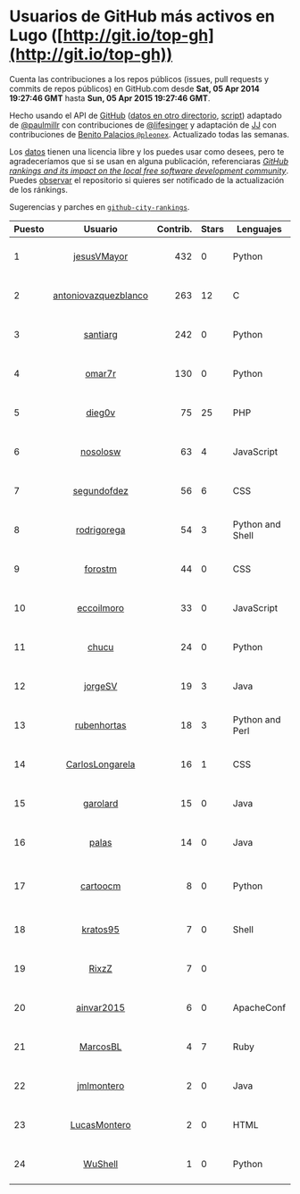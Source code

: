 # Usuarios de GitHub más activos en Lugo ([http://git.io/top-gh](http://git.io/top-gh))



  Cuenta las contribuciones a los repos públicos (issues, pull requests y commits de repos públicos) en GitHub.com desde  **Sat, 05 Apr 2014 19:27:46 GMT** hasta **Sun, 05 Apr 2015 19:27:46 GMT**.

  Hecho usando el API de [GitHub](http://github.com) ([datos en otro directorio](https://github.com/JJ/top-github-users-data/tree/master/data), [script](https://github.com/JJ/top-github-users)) adaptado de [@paulmillr](https://github.com/paulmillr) con contribuciones de [@lifesinger](https://github.com/lifesinger) y adaptación de [JJ](http://jj.github.io) con contribuciones de [Benito Palacios `@pleonex`](http://github.com/pleonex). Actualizado todas las semanas.

  Los [datos](https://github.com/JJ/top-github-users-data/tree/master/data) tienen una licencia libre y los puedes usar como desees, pero te agradeceríamos que si se usan en alguna publicación, referenciaras [*GitHub rankings and its impact on the local free software development community*](https://thewinnower.com/papers/github-rankings-and-its-impact-on-the-local-free-software-development-community). Puedes [observar](https://github.com/JJ/top-github-users-data/subscription) el repositorio si quieres ser notificado de la actualización de los ránkings. 

  Sugerencias y parches en [`github-city-rankings`](http://github.com/JJ/github-city-rankings). 


| Puesto   |  Usuario  |Contrib.| Stars | Lenguajes   |      Lugar      |  Avatar  |
|----------|:---------:|-------:|-------|-------------|:---------------:|----------|
| 1 | [jesusVMayor](https://github.com/jesusVMayor) | 432 | 0 | Python | Lugo | <img src='https://avatars1.githubusercontent.com/u/5393537?v=3&s=64' width='64' height='64' title='Jesús Ventosinos Mayor'> |
| 2 | [antoniovazquezblanco](https://github.com/antoniovazquezblanco) | 263 | 12 | C | Chantada, Lugo, Spain | <img src='https://avatars2.githubusercontent.com/u/304193?v=3&s=64' width='64' height='64' title='Antonio Vazquez'> |
| 3 | [santiarg](https://github.com/santiarg) | 242 | 0 | Python | Lugo, Spain | <img src='https://avatars2.githubusercontent.com/u/7600476?v=3&s=64' width='64' height='64' title='Santi Argüeso'> |
| 4 | [omar7r](https://github.com/omar7r) | 130 | 0 | Python | Lugo, Spain | <img src='https://avatars1.githubusercontent.com/u/637695?v=3&s=64' width='64' height='64' title='omar7r'> |
| 5 | [dieg0v](https://github.com/dieg0v) | 75 | 25 | PHP | Lugo, Galicia, Spain | <img src='https://avatars0.githubusercontent.com/u/870654?v=3&s=64' width='64' height='64' title='Diego Vilariño'> |
| 6 | [nosolosw](https://github.com/nosolosw) | 63 | 4 | JavaScript | Lugo / A Coruña | <img src='https://avatars3.githubusercontent.com/u/583546?v=3&s=64' width='64' height='64' title='Andrés Maneiro'> |
| 7 | [segundofdez](https://github.com/segundofdez) | 56 | 6 | CSS | Lugo, Galicia, Spain | <img src='https://avatars1.githubusercontent.com/u/875006?v=3&s=64' width='64' height='64' title='Segundo Fdez'> |
| 8 | [rodrigorega](https://github.com/rodrigorega) | 54 | 3 | Python and Shell | Lugo (Spain) | <img src='https://avatars1.githubusercontent.com/u/3441785?v=3&s=64' width='64' height='64' title='Rodrigo Rega'> |
| 9 | [forostm](https://github.com/forostm) | 44 | 0 | CSS | Lugo - SPAIN | <img src='https://avatars3.githubusercontent.com/u/5835122?v=3&s=64' width='64' height='64' title='José Mario González-González'> |
| 10 | [eccoilmoro](https://github.com/eccoilmoro) | 33 | 0 | JavaScript | Lugo | <img src='https://avatars2.githubusercontent.com/u/3404161?v=3&s=64' width='64' height='64' title='Franco'> |
| 11 | [chucu](https://github.com/chucu) | 24 | 0 | Python | Lugo - Galicia - Spain | <img src='https://avatars3.githubusercontent.com/u/2808398?v=3&s=64' width='64' height='64' title='Alejandro Núñez Liz'> |
| 12 | [jorgeSV](https://github.com/jorgeSV) | 19 | 3 | Java | Lugo, Spain | <img src='https://avatars2.githubusercontent.com/u/4189901?v=3&s=64' width='64' height='64' title='Jorge SV'> |
| 13 | [rubenhortas](https://github.com/rubenhortas) | 18 | 3 | Python and Perl | Lugo (Galiza, Spain) | <img src='https://avatars1.githubusercontent.com/u/5363817?v=3&s=64' width='64' height='64' title='Rubén Hortas'> |
| 14 | [CarlosLongarela](https://github.com/CarlosLongarela) | 16 | 1 | CSS | Lugo, Spain | <img src='https://avatars1.githubusercontent.com/u/2273486?v=3&s=64' width='64' height='64' title='Carlos Longarela'> |
| 15 | [garolard](https://github.com/garolard) | 15 | 0 | Java | Lugo, Spain | <img src='https://avatars2.githubusercontent.com/u/1324904?v=3&s=64' width='64' height='64' title='Gabriel Ferreiro'> |
| 16 | [palas](https://github.com/palas) | 14 | 0 | Java | Lugo, Spain | <img src='https://avatars1.githubusercontent.com/u/638102?v=3&s=64' width='64' height='64' title='Pablo Lamela'> |
| 17 | [cartoocm](https://github.com/cartoocm) | 8 | 0 | Python | Lugo de Llanera, Asturias. Spain | <img src='https://avatars3.githubusercontent.com/u/4499445?v=3&s=64' width='64' height='64' title='Oscar Cuadrado Mendez'> |
| 18 | [kratos95](https://github.com/kratos95) | 7 | 0 | Shell | Lugo | <img src='https://avatars1.githubusercontent.com/u/8512095?v=3&s=64' width='64' height='64' title='Matteo'> |
| 19 | [RixzZ](https://github.com/RixzZ) | 7 | 0 |  | Lugo | <img src='https://avatars2.githubusercontent.com/u/1339272?v=3&s=64' width='64' height='64' title='Rubén Pérez'> |
| 20 | [ainvar2015](https://github.com/ainvar2015) | 6 | 0 | ApacheConf | Lugo | <img src='https://avatars3.githubusercontent.com/u/10366442?v=3&s=64' width='64' height='64' title='Manuel Ruiz-Falcó Couto'> |
| 21 | [MarcosBL](https://github.com/MarcosBL) | 4 | 7 | Ruby | Lugo, Spain | <img src='https://avatars2.githubusercontent.com/u/389801?v=3&s=64' width='64' height='64' title='MarcosBL'> |
| 22 | [jmlmontero](https://github.com/jmlmontero) | 2 | 0 | Java | Lugo | <img src='https://avatars1.githubusercontent.com/u/7000336?v=3&s=64' width='64' height='64' title='Miguel'> |
| 23 | [LucasMontero](https://github.com/LucasMontero) | 2 | 0 | HTML | Lugo, Galicia, Spain | <img src='https://avatars3.githubusercontent.com/u/7733283?v=3&s=64' width='64' height='64' title='Lucas'> |
| 24 | [WuShell](https://github.com/WuShell) | 1 | 0 | Python | Lugo, Galicia, Spain | <img src='https://avatars0.githubusercontent.com/u/875005?v=3&s=64' width='64' height='64' title='Francisco de Borja Lopez Rio'> |
